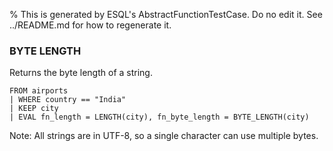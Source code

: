 % This is generated by ESQL's AbstractFunctionTestCase. Do no edit it. See ../README.md for how to regenerate it.

### BYTE LENGTH
Returns the byte length of a string.

```esql
FROM airports
| WHERE country == "India"
| KEEP city
| EVAL fn_length = LENGTH(city), fn_byte_length = BYTE_LENGTH(city)
```
Note: All strings are in UTF-8, so a single character can use multiple bytes.
